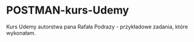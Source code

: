 # POSTMAN-kurs-Udemy
Kurs Udemy autorstwa pana Rafała Podrazy - przykładowe zadania, które wykonałam.
